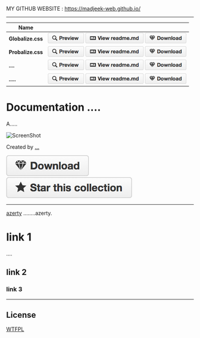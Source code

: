 MY GITHUB WEBSITE : https://madjeek-web.github.io/

______

|Name||
|---|---|
| **Globalize.css** | [![Preview](btn-preview.png)](https://raw.githubusercontent.com/.....jpg) [![Info](btn-readme.png)](https://github.com/madjeek-web/Globalize.css) [![Download](btn-download-sm.png)](https://github.com/madjeek-web/Globalize.css/raw/main/dist/GLOBALIZE-CSS-LangEN-V.ULTIMATE-%20V6-2025.css)|
| **Probalize.css** | [![Preview](btn-preview.png)](https://raw.githubusercontent.com/.....jpg) [![Info](btn-readme.png)](https://github.com/madjeek-web/Probalize.css) [![Download](btn-download-sm.png)](https://github.com/madjeek-web/Probalize.css/raw/main/dist/Probalize-css-Minimized.css)|
| **....** | [![Preview](btn-preview.png)](https://raw.githubusercontent.com/.....jpg) [![Info](btn-readme.png)](https://github.com/.....) [![Download](btn-download-sm.png)](https://github.com/...pdf)|
| **.....** | [![Preview](btn-preview.png)](https://raw.githubusercontent.com/.....jpg) [![Info](btn-readme.png)](https://github.com/....) [![Download](btn-download-sm.png)](https://github.com/....pdf)|

Documentation ....
=========================================

A.....

![ScreenShot](....jpg) 

Created by [...](http://....com)

[![Download](btn-download.png)](https://github.com/.....pdf) [![Star](btn-star.png)](../../../)


------------

[azerty](https://..../) ........azerty. 

# link 1

....
## link 2

### link 3

_________

License
------------
[WTFPL](http://www.wtfpl.net/)
